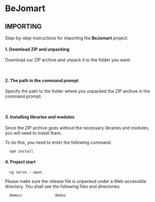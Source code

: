 BeJomart
========

IMPORTING
---------
Step-by-step instructions for importing the **BeJomart** project.

#### 1. Download ZIP and unpacking
Download our ZIP archive and unpack it to the folder you want.

⠀
#### 2. The path in the command prompt
Specify the path to the folder where you unpacked the ZIP archive in the command prompt.

⠀
#### 3. Installing libraries and modules
Since the ZIP archive goes without the necessary libraries and modules, you will need to install them.

To do this, you need to enter the following command:

      npm install
      
#### 4. Project start

      ng serve --open

Please make sure the release file is unpacked under a Web-accessible
directory. You shall see the following files and directories:

      demos/               demos
